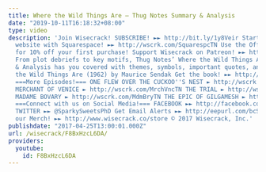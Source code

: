 ```yaml
---
title: Where the Wild Things Are – Thug Notes Summary & Analysis
date: "2019-10-11T16:18:32+08:00"
type: video
description: 'Join Wisecrack! SUBSCRIBE! ►► http://bit.ly/1y8Veir Start building your
  website with Squarespace! ►► http://wscrk.com/SquarespcTN Use the Offer Code: THUGNOTES
  for 10% off your first purchase! Support Wisecrack on Patreon! ►► http://wscrk.com/Wisecrackptrn
  From plot debriefs to key motifs, Thug Notes’ Where the Wild Things Are Summary
  & Analysis has you covered with themes, symbols, important quotes, and more. Where
  the Wild Things Are (1962) by Maurice Sendak Get the book! ►► http://amzn.to/2pTMfVT
  ===More Episodes!=== ONE FLEW OVER THE CUCKOO''S NEST ► http://wscrk.com/1FlwOvrTN
  MERCHANT OF VENICE ► http://wscrk.com/MrchVncTN THE TRIAL ► http://wscrk.com/ThTrlTN
  MADAME BOVARY ► http://wscrk.com/MdmBryTN THE EPIC OF GILGAMESH ► http://wscrk.com/GlgmshTN
  ===Connect with us on Social Media!=== FACEBOOK ►► http://facebook.com/ThugNotes
  TWITTER ►► @SparkySweetsPhD Get Email Alerts ►► http://eepurl.com/bcSRD9 Check out
  our Merch! ►► http://www.wisecrack.co/store © 2017 Wisecrack, Inc.'
publishdate: "2017-04-25T13:00:01.000Z"
url: /wisecrack/F8BxHzcL6DA/
providers:
  youtube:
    id: F8BxHzcL6DA
---
```

